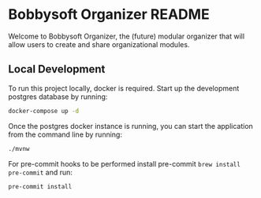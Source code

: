 # Bobbysoft Organizer README

Welcome to Bobbysoft Organizer, the (future) modular organizer that will allow users
to create and share organizational modules.

## Local Development

To run this project locally, docker is required. Start up the development
postgres database by running:

```bash
docker-compose up -d
```

Once the postgres docker instance is running, you can start the application from
the command line by running:

```bash
./mvnw
```

For pre-commit hooks to be performed install pre-commit `brew install pre-commit`
and run:

```bash
pre-commit install
```
